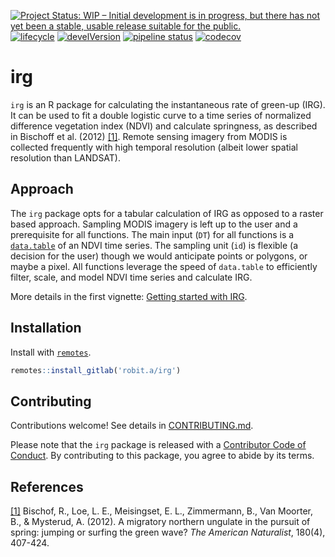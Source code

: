 
[![Project Status: WIP – Initial development is in progress, but there
has not yet been a stable, usable release suitable for the
public.](https://www.repostatus.org/badges/latest/wip.svg)](https://www.repostatus.org/#wip)
[![lifecycle](https://img.shields.io/badge/lifecycle-experimental-orange.svg)](https://www.tidyverse.org/lifecycle/#experimental)
[![develVersion](https://img.shields.io/badge/devel%20version-0.0.8.9000-blue.svg?style=flat)](https://github.com/robitalec/irg)
[![pipeline
status](https://gitlab.com/robit.a/irg/badges/master/pipeline.svg)](https://gitlab.com/robit.a/irg/commits/master)
[![codecov](https://codecov.io/gl/robit.a/irg/branch/master/graph/badge.svg)](https://codecov.io/gl/robit.a/irg)

# irg

`irg` is an R package for calculating the instantaneous rate of green-up
(IRG). It can be used to fit a double logistic curve to a time series of
normalized difference vegetation index (NDVI) and calculate springness,
as described in Bischoff et al. (2012) [\[1\]](#references). Remote
sensing imagery from MODIS is collected frequently with high temporal
resolution (albeit lower spatial resolution than LANDSAT).

## Approach

The `irg` package opts for a tabular calculation of IRG as opposed to a
raster based approach. Sampling MODIS imagery is left up to the user and
a prerequisite for all functions. The main input (`DT`) for all
functions is a [`data.table`](https://github.com/Rdatatable/data.table)
of an NDVI time series. The sampling unit (`id`) is flexible (a decision
for the user) though we would anticipate points or polygons, or maybe a
pixel. All functions leverage the speed of `data.table` to efficiently
filter, scale, and model NDVI time series and calculate IRG.

More details in the first vignette: [Getting started with IRG]().

## Installation

Install with [`remotes`](https://github.com/r-lib/remotes).

``` r
remotes::install_gitlab('robit.a/irg')
```

## Contributing

Contributions welcome\! See details in
[CONTRIBUTING.md](CONTRIBUTING.md).

Please note that the `irg` package is released with a [Contributor Code
of Conduct](CODE_OF_CONDUCT.md). By contributing to this package, you
agree to abide by its terms.

## References

[\[1\]](https://www.journals.uchicago.edu/doi/abs/10.1086/667590)
Bischof, R., Loe, L. E., Meisingset, E. L., Zimmermann, B., Van Moorter,
B., & Mysterud, A. (2012). A migratory northern ungulate in the pursuit
of spring: jumping or surfing the green wave? *The American Naturalist*,
180(4), 407-424.
